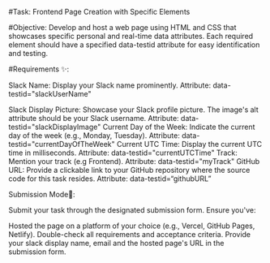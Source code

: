 #Task: Frontend Page Creation with Specific Elements

#Objective: Develop and host a web page using HTML and CSS that showcases specific personal and real-time data attributes. Each required element should have a specified data-testid attribute for easy identification and testing.

#Requirements ✨:

Slack Name:
 Display your Slack name prominently.
 Attribute: data-testid="slackUserName"

Slack Display Picture:
 Showcase your Slack profile picture.
 The image's alt attribute should be your Slack username.
 Attribute: data-testid="slackDisplayImage"
Current Day of the Week:
 Indicate the current day of the week (e.g., Monday, Tuesday).
 Attribute: data-testid="currentDayOfTheWeek"
Current UTC Time:
 Display the current UTC time in milliseconds.
 Attribute: data-testid="currentUTCTime"
Track:
 Mention your track (e.g Frontend).
 Attribute: data-testid="myTrack"
GitHub URL:
 Provide a clickable link to your GitHub repository where the source code for this task resides.
 Attribute: data-testid=“githubURL”


Submission Mode🦾:

Submit your task through the designated submission form. Ensure you've:

 Hosted the page on a platform of your choice (e.g., Vercel, GitHub Pages, Netlify).
 Double-check all requirements and acceptance criteria.
 Provide your slack display name, email and the hosted page's URL in the submission form.